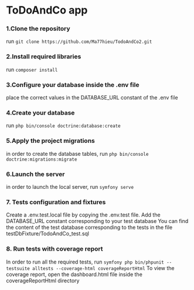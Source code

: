 # ToDoAndCo app

### 1.Clone the repository
run `git clone https://github.com/Ma77hieu/TodoAndCo2.git`

### 2.Install required libraries
run `composer install`

### 3.Configure your database inside the .env file
place the correct values in the DATABASE_URL constant of the .env file

### 4.Create your database
run `php bin/console doctrine:database:create`

### 5.Apply the project migrations
in order to create the database tables, run
`php bin/console doctrine:migrations:migrate`

### 6.Launch the server
in order to launch the local server, run
`symfony serve`

### 7. Tests configuration and fixtures
Create a .env.test.local file by copying the .env.test file. 
Add the DATABASE_URL constant corresponding to your test database
You can find the content of the test database corresponding to the tests in the file
testDbFixture/TodoAndCo_test.sql

### 8. Run tests with coverage report
In order to run all the required tests,
run  `symfony php bin/phpunit --testsuite alltests --coverage-html coverageReportHtml`
To view the coverage report, open the dashboard.html file inside the coverageReportHtml directory